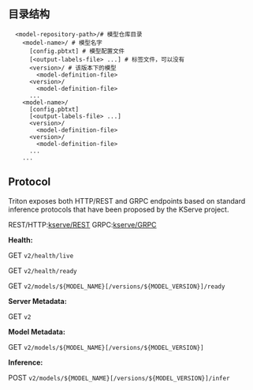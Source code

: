 ## 目录结构
``` 
  <model-repository-path>/# 模型仓库目录
    <model-name>/ # 模型名字
      [config.pbtxt] # 模型配置文件
      [<output-labels-file> ...] # 标签文件，可以没有
      <version>/ # 该版本下的模型
        <model-definition-file>
      <version>/
        <model-definition-file>
      ...
    <model-name>/
      [config.pbtxt]
      [<output-labels-file> ...]
      <version>/
        <model-definition-file>
      <version>/
        <model-definition-file>
      ...
    ...
```

## Protocol
Triton exposes both HTTP/REST and GRPC endpoints based on standard inference protocols that have been proposed by the KServe project.

REST/HTTP:[kserve/REST](https://github.com/kserve/kserve/blob/master/docs/predict-api/v2/required_api.md)
GRPC:[kserve/GRPC](https://github.com/kserve/kserve/blob/master/docs/predict-api/v2/grpc_predict_v2.proto)

**Health:**

 GET `v2/health/live`

 GET `v2/health/ready`

 GET `v2/models/${MODEL_NAME}[/versions/${MODEL_VERSION}]/ready`

**Server Metadata:**

 GET `v2`

**Model Metadata:**

 GET `v2/models/${MODEL_NAME}[/versions/${MODEL_VERSION}]`

**Inference:**

 POST `v2/models/${MODEL_NAME}[/versions/${MODEL_VERSION}]/infer`